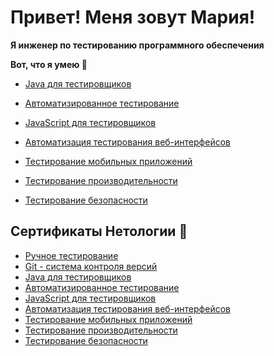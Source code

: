 
# Привет! Меня зовут Мария!
**Я инженер по тестированию программного обеспечения**

**Вот, что я умею :floppy_disk:**


- [Java для тестировщиков](https://github.com/MashaOsipova/MashaOsipova/blob/main/JavaHomework.md)

- [Автоматизированное тестирование](https://github.com/MashaOsipova/MariyaOsipova/blob/main/HomeworkAutoTest.md)

- [JavaScript для тестировщиков](https://github.com/MashaOsipova/JS_homeworks)

- [Автоматизация тестирования веб-интерфейсов](https://github.com/MashaOsipova/MashaOsipova/blob/main/HomeworkAutoWebTesting.md)

- [Тестирование мобильных приложений](https://github.com/MashaOsipova/MashaOsipova/blob/main/mobiletesting.md)

- [Тестирование производительности](https://github.com/MashaOsipova/MashaOsipova/blob/main/HomeworkLoadQA.md)

- [Тестирование безопасности](https://github.com/MashaOsipova/MashaOsipova/blob/main/ibQA.md)

## Сертификаты Нетологии :open_file_folder:

- [Ручное тестирование](https://github.com/MashaOsipova/MashaOsipova/blob/main/certificate/%D0%A0%D1%83%D1%87%D0%BD%D0%BE%D0%B5%20%D1%82%D0%B5%D1%81%D1%82%D0%B8%D1%80%D0%BE%D0%B2%D0%B0%D0%BD%D0%B8%D0%B5.jpg)
- [Git - система контроля версий](https://github.com/MashaOsipova/MashaOsipova/blob/main/certificate/Git.jpg)
- [Java для тестировщиков](https://github.com/MashaOsipova/MashaOsipova/blob/main/certificate/Java%20%D0%B4%D0%BB%D1%8F%20%D1%82%D0%B5%D1%81%D1%82%D0%B8%D1%80%D0%BE%D0%B2%D1%89%D0%B8%D0%BA%D0%BE%D0%B2.jpg)
- [Автоматизированное тестирование](https://github.com/MashaOsipova/MashaOsipova/blob/main/certificate/%D0%90%D0%B2%D1%82%D0%BE%D0%BC%D0%B0%D1%82%D0%B8%D0%B7%D0%B8%D1%80%D0%BE%D0%B2%D0%B0%D0%BD%D0%BD%D0%BE%D0%B5%20%D1%82%D0%B5%D1%81%D1%82%D0%B8%D1%80%D0%BE%D0%B2%D0%B0%D0%BD%D0%B8%D0%B5.jpg)
- [JavaScript для тестировщиков](https://github.com/MashaOsipova/MashaOsipova/blob/main/certificate/JavaScript%20%D0%B4%D0%BB%D1%8F%20%D1%82%D0%B5%D1%81%D1%82%D0%B8%D1%80%D0%BE%D0%B2%D1%89%D0%B8%D0%BA%D0%B0.jpg)
- [Автоматизация тестирования веб-интерфейсов](https://github.com/MashaOsipova/MashaOsipova/blob/main/certificate/%D0%90%D0%B2%D1%82%D0%BE%D1%82%D0%B5%D1%81%D1%82%D0%B8%D1%80%D0%BE%D0%B2%D0%B0%D0%BD%D0%B8%D0%B5%D0%92%D0%B5%D0%B1%D0%98%D0%BD%D1%82%D0%B5%D1%80%D1%84%D0%B5%D0%B9%D1%81%D0%BE%D0%B2.jpg)
- [Тестирование мобильных приложений](https://github.com/MashaOsipova/MashaOsipova/blob/main/certificate/Тестирование%20мобильных%20приложений.jpg)
- [Тестирование производительности](https://github.com/MashaOsipova/MashaOsipova/blob/main/certificate/Тестирование%20производительности.jpg)
- [Тестирование безопасности](https://github.com/MashaOsipova/MashaOsipova/blob/main/certificate/Тестирование%20безопасности.jpg)
